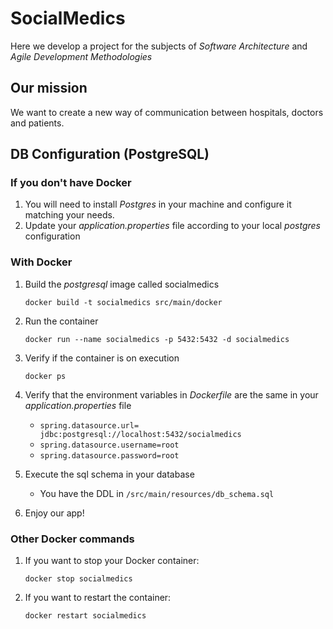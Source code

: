 # SocialMedics
Here we develop a project for the subjects of  _Software Architecture_ and  _Agile Development Methodologies_

## Our mission
We want to create a new way of communication between  hospitals, doctors and patients. 

## DB Configuration (PostgreSQL)

### If you don't have Docker

1. You will need to install *Postgres* in your machine and configure it matching your needs.
2. Update your *application.properties* file according to your local *postgres* configuration

### With Docker

1. Build the *postgresql* image called socialmedics

    `docker build -t socialmedics src/main/docker`

2. Run the container

    `docker run --name socialmedics -p 5432:5432 -d socialmedics`

3. Verify if the container is on execution

    `docker ps`

4. Verify that the environment variables in *Dockerfile* are the same in your *application.properties* file

    * `spring.datasource.url= jdbc:postgresql://localhost:5432/socialmedics`
    * `spring.datasource.username=root` 
    * `spring.datasource.password=root`

5. Execute the sql schema in your database

    * You have the DDL in `/src/main/resources/db_schema.sql`

6. Enjoy our app!

### Other Docker commands

1. If you want to stop your Docker container:

    `docker stop socialmedics`

2. If you want to restart the container:

    `docker restart socialmedics`
